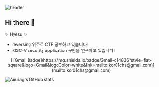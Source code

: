 ![header](https://capsule-render.vercel.app/api?type=waving&color=DFCCD6&text=Hy25u&animation=twinkling&fontColor=ffffff)
## Hi there 👋

✨ Hyesu ✨

- reversing 위주로 CTF 공부하고 있습니다!
- RISC-V security application 구현을 연구하고 있습니다!

<div align = center>
[![Gmail Badge](https://img.shields.io/badge/Gmail-d14836?style=flat-square&logo=Gmail&logoColor=white&link=mailto:kor01chs@gmail.com)](mailto:kor01chs@gmail.com)
</div>

![Anurag's GitHub stats](https://github-readme-stats.vercel.app/api?username=cheonhy25u&show_icons=true&theme=dracula)

